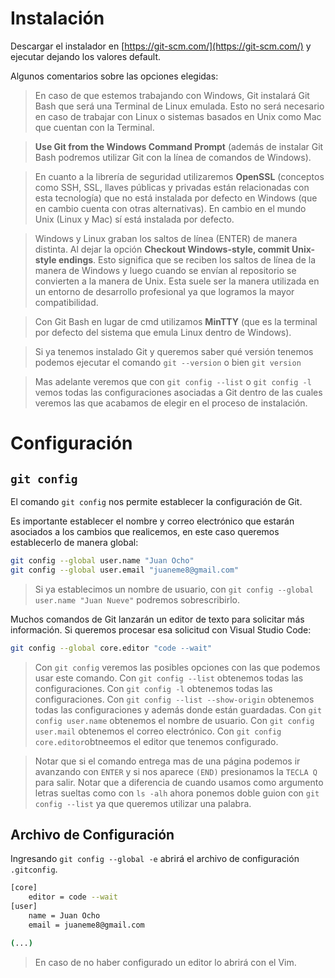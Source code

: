 # Instalación
Descargar el instalador en [https://git-scm.com/](https://git-scm.com/) y ejecutar dejando los valores default. 

Algunos comentarios sobre las opciones elegidas:

> En caso de que estemos trabajando con Windows, Git instalará Git Bash que será una Terminal de Linux emulada. Esto no será necesario en caso de trabajar con Linux o sistemas basados en Unix como Mac que cuentan con la Terminal.

 > **Use Git from the Windows Command Prompt** (además de instalar Git Bash podremos utilizar Git con la línea de comandos de Windows).

> En cuanto a la librería de seguridad utilizaremos **OpenSSL** (conceptos como SSH, SSL, llaves públicas y privadas están relacionadas con esta tecnología) que no está instalada por defecto en Windows (que en cambio cuenta con otras alternativas). En cambio en el mundo Unix (Linux y Mac) sí está instalada por defecto.

> Windows y Linux graban los saltos de línea (ENTER) de manera distinta. Al dejar la opción **Checkout Windows-style, commit Unix-style endings**. Esto significa que se reciben los saltos de línea de la manera de Windows y luego cuando se envían al repositorio se convierten a la manera de Unix. Esta suele ser la manera utilizada en un entorno de desarrollo profesional ya que logramos la mayor compatibilidad.

> Con Git Bash en lugar de cmd utilizamos **MinTTY** (que es la terminal por defecto del sistema que emula Linux dentro de Windows).

> Si ya tenemos instalado Git y queremos saber qué versión tenemos podemos ejecutar el comando `git --version` o bien `git version`

> Mas adelante veremos que con `git config --list` o `git config -l` vemos todas las configuraciones asociadas a Git dentro de las cuales veremos las que acabamos de elegir en el proceso de instalación.

# Configuración

## `git config`
El comando `git config` nos permite establecer la configuración de Git. 

Es importante establecer el nombre y correo electrónico que estarán asociados a los cambios que realicemos, en este caso queremos establecerlo de manera global:

```bash
git config --global user.name "Juan Ocho"
git config --global user.email "juaneme8@gmail.com"
```

> Si ya establecimos un nombre de usuario, con `git config --global user.name "Juan Nueve"` podremos sobrescribirlo.

Muchos comandos de Git lanzarán un editor de texto para solicitar más información. Si queremos procesar esa solicitud con Visual Studio Code:

```bash
git config --global core.editor "code --wait"
```

> Con `git config` veremos las posibles opciones con las que podemos usar este comando.
> Con `git config --list` obtenemos todas las configuraciones.
> Con `git config -l` obtenemos todas las configuraciones.
> Con `git config --list --show-origin` obtenemos todas las configuraciones y además donde están guardadas.
> Con `git config user.name` obtenemos el nombre de usuario.
> Con `git config user.mail` obtenemos el correo electrónico.
> Con `git config core.editor`obtneemos el editor que tenemos configurado.


> Notar que si el comando entrega mas de una página podemos ir avanzando con `ENTER` y si nos aparece `(END)` presionamos la `TECLA Q` para salir.
> Notar que a diferencia de cuando usamos como argumento letras sueltas como con `ls -alh` ahora ponemos doble guion con `git config --list` ya que queremos utilizar una palabra.


## Archivo de Configuración
Ingresando `git config --global -e` abrirá el archivo de configuración `.gitconfig`. 

```bash
[core]
	editor = code --wait
[user]
	name = Juan Ocho
	email = juaneme8@gmail.com

(...)
```

> En caso de no haber configurado un editor lo abrirá con el Vim.
